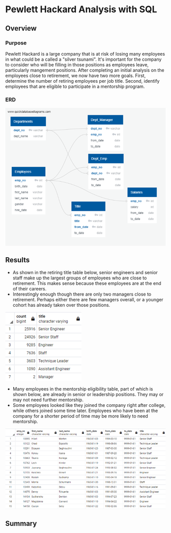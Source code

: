 # Pewlett Hackard Analysis with SQL

## Overview

### Purpose

Pewlett Hackard is a large company that is at risk of losing many employees in what could be a called a "silver tsunami". It's important for the company to consider who will be filling in those positions as employees leave, particularly mangement positions. After completing an initial analysis on the employees close to retirement, we now have two more goals. First, determine the number of retiring employees per job title. Second, identify employees that are eligible to participate in a mentorship program. 

### ERD

![ERD](EmployeeDB.png)

## Results

  - As shown in the retiring title table below, senior engineers and senior staff make up the largest groups of employees who are close to retirement. This makes sense because these employees are at the end of their careers. 
  - Interestingly enough though there are only two managers close to retirement. Perhaps either there are few managers overall, or a younger cohort has already taken over those positions. 

![retiring titles](Data/retiring_titles.png)

  - Many employees in the mentorship eligibility table, part of which is shown below, are already in senior or leadership positions. They may or may not need further mentorship.
  - Some employees looked like they joined the company right after college, while others joined some time later. Employees who have been at the company for a shorter period of time may be more likely to need mentorship. 

![mentorship eligibility](Data/mentorship_eligibility.png)

## Summary 

